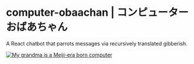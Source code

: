 # computer-obaachan | コンピューターおばあちゃん
A React chatbot that parrots messages via recursively translated gibberish.

[![My grandma is a Meiji-era born computer](http://img.youtube.com/vi/fsnwtwImSa0/0.jpg)](http://www.youtube.com/watch?v=fsnwtwImSa0)

<!--## Get Started
1. Run `$ npm run setup` to install dependencies
2. Run `$ npm start`
3. Have fun at `localhost:3000`-->

